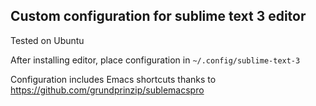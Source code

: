 ## Custom configuration for sublime text 3 editor

Tested on Ubuntu

After installing editor, place configuration in `~/.config/sublime-text-3`

Configuration includes Emacs shortcuts thanks to https://github.com/grundprinzip/sublemacspro
